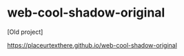 # web-cool-shadow-original
[Old project]


https://placeurtexthere.github.io/web-cool-shadow-original
